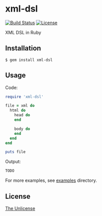 # xml-dsl

[![Build Status](https://travis-ci.org/raviqqe/xml-dsl.rb.svg?branch=master)](https://travis-ci.org/raviqqe/xml-dsl.rb)
[![License](https://img.shields.io/badge/license-unlicense-lightgray.svg)](https://unlicense.org)

XML DSL in Ruby

## Installation

```
$ gem install xml-dsl
```

## Usage

Code:

```ruby
require 'xml-dsl'

file = xml do
  html do
    head do
    end

    body do
    end
  end
end

puts file
```

Output:

```xml
TODO
```

For more examples, see [examples](examples) directory.

## License

[The Unlicense](https://unlicense.org)
